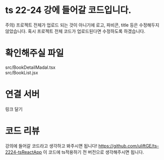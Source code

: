 # ts 22-24 강에 들어갈 코드입니다. 

주의) 
프로젝트 전체가 업로드 되는 것이 아니기에 로고, 파비콘, title 등은 수정해두지 않았습니다. 
혹시 프로젝트 전체 코드가 업로드된다면 수정하도록 하겠습니다.

# 확인해주실 파일 

src/BookDetailMadal.tsx <br/>
src/BookList.jsx

# 연결 서버 

링크 달기 

# 코드 리뷰 

강의에 들어갈 코드라고 생각하고 봐주시면 됩니다! 
https://github.com/uliftGE/ts-2224-tsReactApp
이 코드에 ts적용하기 전 버전으로 생각해주시면 됩니다.

